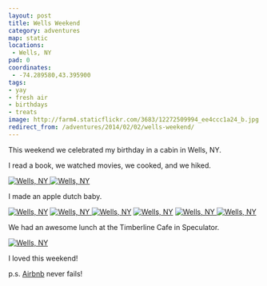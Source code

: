 ```yaml
---
layout: post
title: Wells Weekend
category: adventures
map: static
locations:
 - Wells, NY
pad: 0
coordinates:
 - -74.289580,43.395900
tags:
- yay
- fresh air
- birthdays
- treats
image: http://farm4.staticflickr.com/3683/12272509994_ee4ccc1a24_b.jpg
redirect_from: /adventures/2014/02/02/wells-weekend/
---
```



This weekend we celebrated my birthday in a cabin in Wells, NY.

I read a book, we watched movies, we cooked, and we hiked.

<div class="photos">
<a href="http://www.flickr.com/photos/katydecorah/12272509994/" title="Wells, NY by katydecorah, on Flickr">
<img src="http://farm4.staticflickr.com/3683/12272509994_ee4ccc1a24_b.jpg" class="img-half" alt="Wells, NY"></a><a href="http://www.flickr.com/photos/katydecorah/12272515164/" title="Wells, NY by katydecorah, on Flickr">
<img src="http://farm4.staticflickr.com/3778/12272515164_c154352695_b.jpg" class="img-half" alt="Wells, NY"></a>
</div>

I made an apple dutch baby.

<div class="photos">
<a href="http://www.flickr.com/photos/katydecorah/12272639556/" title="Wells, NY by katydecorah, on Flickr">
<img src="http://farm4.staticflickr.com/3717/12272639556_ff5bf3a6f9_b.jpg" alt="Wells, NY"></a>
<a href="http://www.flickr.com/photos/katydecorah/12272526734/" title="Wells, NY by katydecorah, on Flickr">
<img src="http://farm8.staticflickr.com/7360/12272526734_f2809e2fe8_b.jpg" class="img-wide" alt="Wells, NY"></a><a href="http://www.flickr.com/photos/katydecorah/12272086095/" title="Wells, NY by katydecorah, on Flickr">
<img src="http://farm6.staticflickr.com/5471/12272086095_63ae9a4818_b.jpg" class="img-tall" alt="Wells, NY"></a>
<a href="http://www.flickr.com/photos/katydecorah/12272248493/" title="Wells, NY by katydecorah, on Flickr">
<img src="http://farm4.staticflickr.com/3750/12272248493_a9b038a092_b.jpg" alt="Wells, NY"></a>
<a href="http://www.flickr.com/photos/katydecorah/12272258933/" title="Wells, NY by katydecorah, on Flickr">
<img src="http://farm6.staticflickr.com/5539/12272258933_ab43268758_b.jpg" class="img-tall" alt="Wells, NY"></a><a href="http://www.flickr.com/photos/katydecorah/12272664036/" title="Wells, NY by katydecorah, on Flickr">
<img src="http://farm8.staticflickr.com/7417/12272664036_c37d2ee206_b.jpg" class="img-wide" alt="Wells, NY"></a>
</div>

We had an awesome lunch at the Timberline Cafe in Speculator.

<div class="photos">
<a href="http://www.flickr.com/photos/katydecorah/12272554594/" title="Wells, NY by katydecorah, on Flickr">
<img src="http://farm4.staticflickr.com/3747/12272554594_55a460f605_b.jpg" class="pop-out" alt="Wells, NY"></a>
</div>

I loved this weekend!

p.s. [Airbnb](https://www.airbnb.com/) never fails!